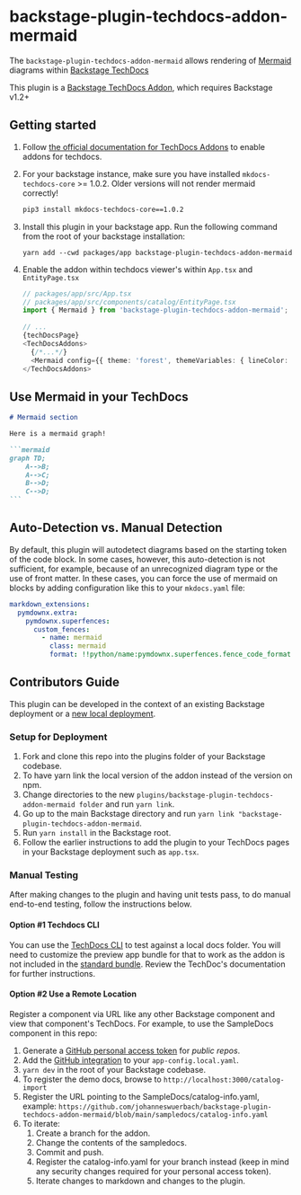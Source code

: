# backstage-plugin-techdocs-addon-mermaid

The `backstage-plugin-techdocs-addon-mermaid` allows rendering of [Mermaid](https://mermaid-js.github.io/) diagrams
within [Backstage TechDocs](https://backstage.io/docs/features/techdocs/techdocs-overview)

This plugin is a [Backstage TechDocs Addon](https://backstage.io/docs/features/techdocs/addons), which requires
Backstage v1.2+

## Getting started

1. Follow [the official documentation for TechDocs Addons](https://backstage.io/docs/features/techdocs/addons#installing-and-using-addons) to enable addons for techdocs.
2. For your backstage instance, make sure you have installed `mkdocs-techdocs-core` >= 1.0.2. Older versions will not render mermaid correctly!
    ```sh
    pip3 install mkdocs-techdocs-core==1.0.2
    ```

3. Install this plugin in your backstage app. Run the following command from the root of your backstage installation:
   ```
   yarn add --cwd packages/app backstage-plugin-techdocs-addon-mermaid
   ```
4. Enable the addon within techdocs viewer's within `App.tsx` and `EntityPage.tsx`
   ```typescript jsx
   // packages/app/src/App.tsx
   // packages/app/src/components/catalog/EntityPage.tsx
   import { Mermaid } from 'backstage-plugin-techdocs-addon-mermaid';
 
   // ...
   {techDocsPage}
   <TechDocsAddons>
     {/*...*/}
     <Mermaid config={{ theme: 'forest', themeVariables: { lineColor: '#000000' } }} />
   </TechDocsAddons>
    ```

## Use Mermaid in your TechDocs

~~~markdown
# Mermaid section

Here is a mermaid graph!

```mermaid
graph TD;
    A-->B;
    A-->C;
    B-->D;
    C-->D;
```
~~~

## Auto-Detection vs. Manual Detection

By default, this plugin will autodetect diagrams based on the starting token of the code block. In some cases, however, this auto-detection is not sufficient, for example, because of an unrecognized 
diagram type or the use of front matter. In these cases, you can force the use of mermaid on blocks by adding configuration like this to your `mkdocs.yaml` file:

```yaml
markdown_extensions:
  pymdownx.extra:
    pymdownx.superfences:
      custom_fences:
        - name: mermaid
          class: mermaid
          format: !!python/name:pymdownx.superfences.fence_code_format
```

## Contributors Guide

This plugin can be developed in the context of an existing Backstage deployment or a [new local deployment](https://backstage.io/docs/getting-started/#1-create-your-backstage-app).

### Setup for Deployment

1. Fork and clone this repo into the plugins folder of your Backstage codebase.
2. To have yarn link the local version of the addon instead of the version on npm.
  1. Change directories to the new `plugins/backstage-plugin-techdocs-addon-mermaid folder` and run `yarn link`.
  2. Go up to the main Backstage directory and run `yarn link "backstage-plugin-techdocs-addon-mermaid`.
3. Run `yarn install` in the Backstage root.
4. Follow the earlier instructions to add the plugin to your TechDocs pages in your Backstage deployment such as `app.tsx`.

### Manual Testing

After making changes to the plugin and having unit tests pass, to do manual end-to-end testing, follow the instructions below.

#### Option #1 Techdocs CLI

You can use the [TechDocs CLI](https://backstage.io/docs/features/techdocs/cli/) to test against a local docs folder. You will need to customize the preview app bundle for that to work as the addon is not included in the [standard bundle](https://github.com/backstage/techdocs-cli/blob/main/packages/embedded-techdocs-app/src/App.tsx). Review the TechDoc's documentation for further instructions.

#### Option #2 Use a Remote Location

Register a component via URL like any other Backstage component and view that component's TechDocs. 
For example, to use the SampleDocs component in this repo:

1. Generate a [GitHub personal access token](https://docs.github.com/en/authentication/keeping-your-account-and-data-secure/managing-your-personal-access-tokens) for *public repos*.
2. Add the [GitHub integration](https://backstage.io/docs/integrations/github/locations) to your `app-config.local.yaml`.
3. `yarn dev` in the root of your Backstage codebase.
4. To register the demo docs, browse to `http://localhost:3000/catalog-import`
5. Register the URL pointing to the SampleDocs/catalog-info.yaml, example: `https://github.com/johanneswuerbach/backstage-plugin-techdocs-addon-mermaid/blob/main/sampledocs/catalog-info.yaml`
6. To iterate:
   1. Create a branch for the addon.
   2. Change the contents of the sampledocs.
   3. Commit and push.
   4. Register the catalog-info.yaml for your branch instead (keep in mind any security changes required for your personal access token).
   5. Iterate changes to markdown and changes to the plugin.